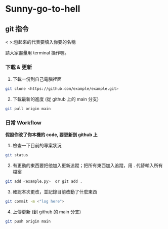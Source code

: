 # Sunny-go-to-hell



## git 指令

< >:包起來的代表要填入你要的名稱

請大家盡量用 terminal 操作喔。


### 下載 & 更新

1. 下載一份到自己電腦裡面 

```bash
git clone <https://github.com/example/example.git>
```

2. 下載最新的進度 (從 github 上的 main 分支)

```bash
git pull origin main
```

### 日常 Workflow

**假設你改了你本機的 code, 要更新到 github 上**


1. 檢查一下目前的專案狀況

```bash
git status 
```

2. 有更動的東西要把他加入更新追蹤；把所有東西加入追蹤，用 . 代替輸入所有檔案

```bash 
git add <example.py>  or git add . 
```

3. 確認本次更改，並記錄目前改動了什麼東西

```bash
git commit -m <"log here">
```

4. 上傳更新 (到 github 的 main 分支)

```bash
git push origin main
```
